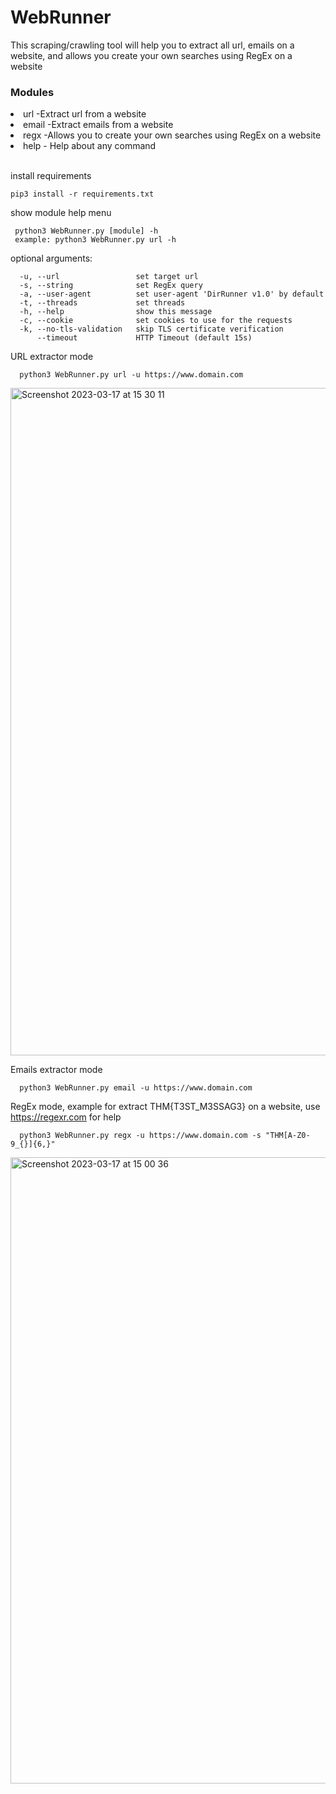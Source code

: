 # WebRunner
This scraping/crawling tool will help you to extract all url, emails on a website, and allows you create your own searches using RegEx on a website

<h3>Modules</h3>
<li>url         -Extract url from a website</li>
<li>email       -Extract emails from a website</li>
<li>regx        -Allows you to create your own searches using RegEx on a website</li>
<li>help        - Help about any command</li>
<br>

install requirements
```
pip3 install -r requirements.txt
```

show module help menu
```
 python3 WebRunner.py [module] -h 
 example: python3 WebRunner.py url -h
```
optional arguments:
```
  -u, --url                 set target url
  -s, --string              set RegEx query
  -a, --user-agent          set user-agent 'DirRunner v1.0' by default
  -t, --threads             set threads
  -h, --help                show this message
  -c, --cookie              set cookies to use for the requests
  -k, --no-tls-validation   skip TLS certificate verification
      --timeout             HTTP Timeout (default 15s)
```
URL extractor mode
```
  python3 WebRunner.py url -u https://www.domain.com
```
<img width="1068" alt="Screenshot 2023-03-17 at 15 30 11" src="https://user-images.githubusercontent.com/94752464/226087071-73365be1-cd61-44cb-8391-a2e9da5d2c5b.png">

Emails extractor mode
```
  python3 WebRunner.py email -u https://www.domain.com
```


RegEx mode, example for extract THM{T3ST_M3SSAG3} on a website, use https://regexr.com for help
```
  python3 WebRunner.py regx -u https://www.domain.com -s "THM[A-Z0-9_{}]{6,}"
```

<img width="1002" alt="Screenshot 2023-03-17 at 15 00 36" src="https://user-images.githubusercontent.com/94752464/226087156-cffd05f5-295f-4998-8a68-c55af8a53606.png">


